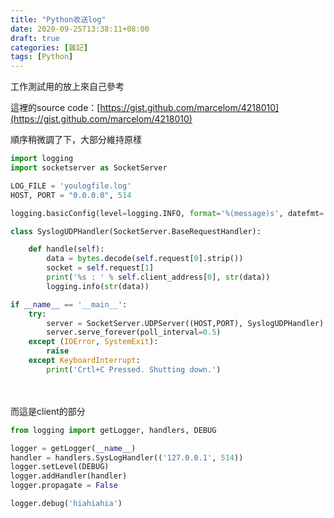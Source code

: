 ```yaml
---
title: "Python收送log"
date: 2020-09-25T13:38:11+08:00
draft: true
categories: [雜記]
tags: [Python]
---
```

工作測試用的放上來自己參考
<!--more-->
這裡的source code：[https://gist.github.com/marcelom/4218010](https://gist.github.com/marcelom/4218010)
  
順序稍微調了下，大部分維持原樣
```:loggingServer.py
import logging
import socketserver as SocketServer

LOG_FILE = 'youlogfile.log'
HOST, PORT = "0.0.0.0", 514

logging.basicConfig(level=logging.INFO, format='%(message)s', datefmt='', filename=LOG_FILE, filemode='a')

class SyslogUDPHandler(SocketServer.BaseRequestHandler):

	def handle(self):
		data = bytes.decode(self.request[0].strip())
		socket = self.request[1]
		print('%s : ' % self.client_address[0], str(data))
		logging.info(str(data))

if __name__ == '__main__':
	try:
		server = SocketServer.UDPServer((HOST,PORT), SyslogUDPHandler)
		server.serve_forever(poll_interval=0.5)
	except (IOError, SystemExit):
		raise
	except KeyboardInterrupt:
		print('Crtl+C Pressed. Shutting down.')
```
<br></br>
而這是client的部分
```:loggingClient.py
from logging import getLogger, handlers, DEBUG

logger = getLogger(__name__)
handler = handlers.SysLogHandler(('127.0.0.1', 514))
logger.setLevel(DEBUG)
logger.addHandler(handler)
logger.propagate = False

logger.debug('hiahiahia')

```